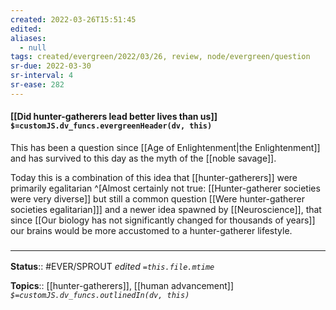 ```yaml
---
created: 2022-03-26T15:51:45 
edited: 
aliases:
  - null
tags: created/evergreen/2022/03/26, review, node/evergreen/question
sr-due: 2022-03-30
sr-interval: 4
sr-ease: 282
---
```


#### [[Did hunter-gatherers lead better lives than us]] `$=customJS.dv_funcs.evergreenHeader(dv, this)`

This has been a question since [[Age of Enlightenment|the Enlightenment]] and has survived to this day as the myth of the [[noble savage]].

Today this is a combination of this idea that [[hunter-gatherers]] were primarily egalitarian
^[Almost certainly not true: [[Hunter-gatherer societies were very diverse]] but still a common question [[Were hunter-gatherer societies egalitarian]]]
and a newer idea spawned by [[Neuroscience]],
that since [[Our biology has not significantly changed for thousands of years]] our brains would be more accustomed to a hunter-gatherer lifestyle.


### <hr class="footnote"/>

**Status**:: #EVER/SPROUT
*edited `=this.file.mtime`*

**Topics**:: [[hunter-gatherers]], [[human advancement]]
*`$=customJS.dv_funcs.outlinedIn(dv, this)`*

